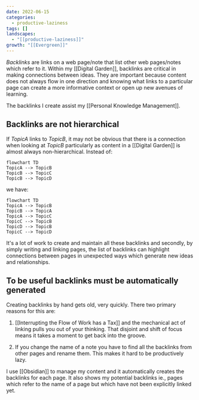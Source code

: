 ```yaml
---
date: 2022-06-15
categories:
  - productive-laziness
tags: []
landscapes:
  - "[[productive-laziness]]"
growth: "[[Evergreen]]"
---
```

*Backlinks* are links on a web page/note that list other web pages/notes which refer to it. Within my [[Digital Garden]], backlinks are critical in making connections between ideas. They are important because content does not always flow in one direction and knowing what links to a particular page can create a more informative context or open up new avenues of learning.

The backlinks I create assist my [[Personal Knowledge Management]].
## Backlinks are not hierarchical

If *TopicA* links to *TopicB*, it may not be obvious that there is a connection when looking at *TopicB* particularly as content in a [[Digital Garden]] is almost always non-hierarchical. Instead of:

```mermaid
flowchart TD
TopicA --> TopicB
TopicB --> TopicC
TopicB --> TopicD
```

we have:

```mermaid
flowchart TD
TopicA --> TopicB
TopicB --> TopicA
TopicA --> TopicC
TopicC --> TopicB
TopicD --> TopicB
TopicC --> TopicD
```

It's a lot of work to create and maintain all these backlinks and secondly, by simply writing and linking pages, the list of backlinks can highlight connections between pages in unexpected ways which generate new ideas and relationships.

## To be useful backlinks must be automatically generated
Creating backlinks by hand gets old, very quickly. There two primary reasons for this are:

1. [[Interrupting the Flow of Work has a Tax]] and the mechanical act of linking pulls you out of your thinking. That disjoint and shift of focus means it takes a moment to get back into the groove.

3. If you change the name of a note you have to find all the backlinks from other pages and rename them. This makes it hard to be productively lazy.

I use [[Obsidian]] to manage my content and it automatically creates the backlinks for each page. It also shows my potential backlinks ie., pages which refer to the name of a page but which have not been explicitly linked yet.
